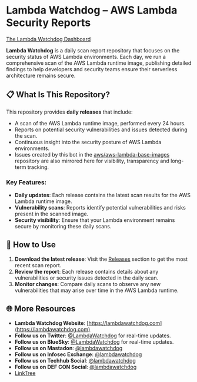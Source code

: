 # Lambda Watchdog – AWS Lambda Security Reports

[The Lambda Watchdog Dashboard](https://lambdawatchdog.com/)

**Lambda Watchdog** is a daily scan report repository that focuses on the security status of AWS Lambda environments. Each day, we run a comprehensive scan of the AWS Lambda runtime image, publishing detailed findings to help developers and security teams ensure their serverless architecture remains secure.

## 📋 What Is This Repository?

This repository provides **daily releases** that include:
- A scan of the AWS Lambda runtime image, performed every 24 hours.
- Reports on potential security vulnerabilities and issues detected during the scan.
- Continuous insight into the security posture of AWS Lambda environments.
- Issues created by this bot in the [aws/aws-lambda-base-images](https://github.com/aws/aws-lambda-base-images) repository are also mirrored here for visibility, transparency and long-term tracking.

### Key Features:
- **Daily updates**: Each release contains the latest scan results for the AWS Lambda runtime image.
- **Vulnerability scans**: Reports identify potential vulnerabilities and risks present in the scanned image.
- **Security visibility**: Ensure that your Lambda environment remains secure by monitoring these daily scans.

## 🚀 How to Use

1. **Download the latest release**: Visit the [Releases](https://github.com/the-lambda-watchdog/AWS-Lambda-Security-Reports/releases) section to get the most recent scan report.
2. **Review the report**: Each release contains details about any vulnerabilities or security issues detected in the daily scan.
3. **Monitor changes**: Compare daily scans to observe any new vulnerabilities that may arise over time in the AWS Lambda runtime.

## 🌐 More Resources

- **Lambda Watchdog Website**: [https://lambdawatchdog.com](https://lambdawatchdog.com)
- **Follow us on Twitter**: [@LambdaWatchdog](https://twitter.com/LambdaWatchdog) for real-time updates.
- **Follow us on BlueSky**: [@LambdaWatchdog]([https://twitter.com/LambdaWatchdog](https://bsky.app/profile/lambdawatchdog.bsky.social)) for real-time updates.
- **Follow us on Mastadon**: [@lambdawatchdog](https://mastodon.social/@lambdawatchdog)
- **Follow us on Infosec Exchange**: [@lambdawatchdog](https://infosec.exchange/@lambdawatchdog)
- **Follow us on Techhub Social**: [@lambdawatchdog](https://techhub.social/@lambdawatchdog)
- **Follow us on DEF CON Social**: [@lambdawatchdog](https://defcon.social/@LambdaWatchdog)
- [LinkTree](https://linktr.ee/LambdaWatchdog)
